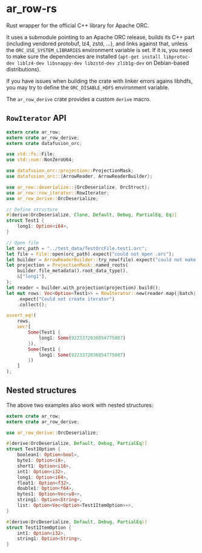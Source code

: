 # ar_row-rs

Rust wrapper for the official C++ library for Apache ORC.

It uses a submodule pointing to an Apache ORC release, builds its C++ part
(including vendored protobuf, lz4, zstd, ...), and links against that,
unless the `ORC_USE_SYSTEM_LIBRARIES` environment variable is set.
If it is, you need to make sure the dependencies are installed
(`apt-get install libprotoc-dev liblz4-dev libsnappy-dev libzstd-dev zlib1g-dev`
on Debian-based distributions).

If you have issues when building the crate with linker errors agains libhdfs,
you may try to define the `ORC_DISABLE_HDFS` environment variable.

The `ar_row_derive` crate provides a custom `derive` macro.

## `RowIterator` API

<!-- Keep this in sync with ar_row_derive/src/lib.rs -->

```rust
extern crate ar_row;
extern crate ar_row_derive;
extern crate datafusion_orc;

use std::fs::File;
use std::num::NonZeroU64;

use datafusion_orc::projection::ProjectionMask;
use datafusion_orc::{ArrowReader, ArrowReaderBuilder};

use ar_row::deserialize::{OrcDeserialize, OrcStruct};
use ar_row::row_iterator::RowIterator;
use ar_row_derive::OrcDeserialize;

// Define structure
#[derive(OrcDeserialize, Clone, Default, Debug, PartialEq, Eq)]
struct Test1 {
    long1: Option<i64>,
}

// Open file
let orc_path = "../test_data/TestOrcFile.test1.orc";
let file = File::open(orc_path).expect("could not open .orc");
let builder = ArrowReaderBuilder::try_new(file).expect("could not make builder");
let projection = ProjectionMask::named_roots(
    builder.file_metadata().root_data_type(),
    &["long1"],
);
let reader = builder.with_projection(projection).build();
let mut rows: Vec<Option<Test1>> = RowIterator::new(reader.map(|batch| batch.unwrap()))
    .expect("Could not create iterator")
    .collect();

assert_eq!(
    rows,
    vec![
        Some(Test1 {
            long1: Some(9223372036854775807)
        }),
        Some(Test1 {
            long1: Some(9223372036854775807)
        })
    ]
);
```


## Nested structures

The above two examples also work with nested structures:

```rust
extern crate ar_row;
extern crate ar_row_derive;

use ar_row_derive::OrcDeserialize;

#[derive(OrcDeserialize, Default, Debug, PartialEq)]
struct Test1Option {
    boolean1: Option<bool>,
    byte1: Option<i8>,
    short1: Option<i16>,
    int1: Option<i32>,
    long1: Option<i64>,
    float1: Option<f32>,
    double1: Option<f64>,
    bytes1: Option<Vec<u8>>,
    string1: Option<String>,
    list: Option<Vec<Option<Test1ItemOption>>>,
}

#[derive(OrcDeserialize, Default, Debug, PartialEq)]
struct Test1ItemOption {
    int1: Option<i32>,
    string1: Option<String>,
}
```
